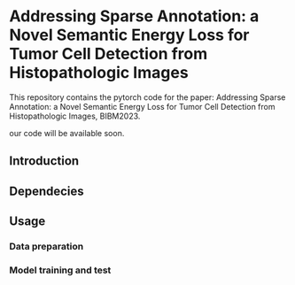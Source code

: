# Addressing Sparse Annotation: a Novel Semantic Energy Loss for Tumor Cell Detection from Histopathologic Images

This repository contains the pytorch code for the paper:
Addressing Sparse Annotation: a Novel Semantic Energy Loss for Tumor Cell Detection from Histopathologic Images, BIBM2023. 


our code will be available soon.

## Introduction


## Dependecies

## Usage

### Data preparation

### Model training and test

